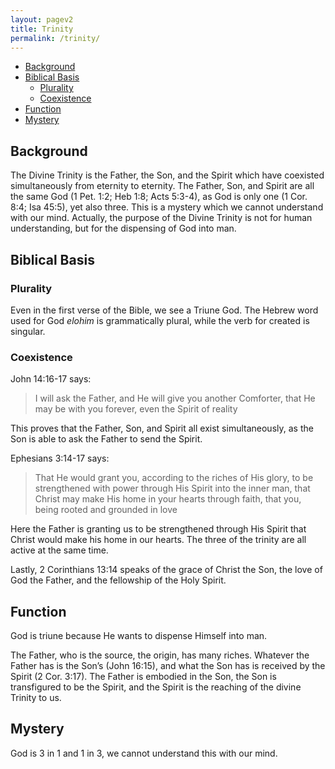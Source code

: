 ```yaml
---
layout: pagev2
title: Trinity
permalink: /trinity/
---
```

- [Background](#background)
- [Biblical  Basis](#biblical--basis)
  - [Plurality](#plurality)
  - [Coexistence](#coexistence)
- [Function](#function)
- [Mystery](#mystery)

## Background

The Divine Trinity is the Father, the Son, and the Spirit which have coexisted simultaneously from eternity to eternity. The Father, Son, and Spirit are all the same God (1 Pet. 1:2; Heb 1:8; Acts 5:3-4), as God is only one (1 Cor. 8:4; Isa 45:5), yet also three. This is a mystery which we cannot understand with our mind. Actually, the purpose of the Divine Trinity is not for human understanding, but for the dispensing of God into man.

## Biblical  Basis

### Plurality

Even in the first verse of the Bible, we see a Triune God. The Hebrew word used for God *elohim* is grammatically plural, while the verb for created is singular.

### Coexistence

John 14:16-17 says:

>I will ask the Father, and He will give you another Comforter, that He may be with you forever, even the Spirit of reality

This proves that the Father, Son, and Spirit all exist simultaneously, as the Son is able to ask the Father to send the Spirit.

Ephesians 3:14-17 says:

>That He would grant you, according to the riches of His glory, to be strengthened with power through His Spirit into the inner man, that Christ may make His home in your hearts through faith, that you, being rooted and grounded in love

Here the Father is granting us to be strengthened through His Spirit that Christ would make his home in our hearts. The three of the trinity are all active at the same time.

Lastly, 2 Corinthians 13:14 speaks of the grace of Christ the Son, the love of God the Father, and the fellowship of the Holy Spirit.

## Function

God is triune because He wants to dispense Himself into man. 

The Father, who is the source, the origin, has many riches. Whatever the Father has is the Son’s (John 16:15), and what the Son has is received by the Spirit (2 Cor. 3:17). The Father is embodied in the Son, the Son is transfigured to be the Spirit, and the Spirit is the reaching of the divine Trinity to us. 

## Mystery

God is 3 in 1 and 1 in 3, we cannot understand this with our mind.